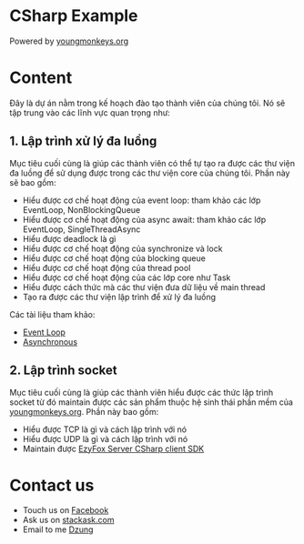 ﻿# CSharp Example

Powered by [youngmonkeys.org](https://youngmonkeys.org/)

# Content

Đây là dự án nằm trong kế hoạch đào tạo thành viên của chúng tôi. Nó sẽ tập trung vào các lĩnh vực quan trọng như:

## 1. Lập trình xử lý đa luồng

Mục tiêu cuối cùng là giúp các thành viên có thể tự tạo ra được các thư viện đa luồng để sử dụng được trong các thư viện core của chúng tôi. Phần này sẽ bao gồm:

- Hiểu được cơ chế hoạt động của event loop: tham khảo các lớp EventLoop, NonBlockingQueue
- Hiểu được cơ chế hoạt động của async await: tham khảo các lớp EventLoop, SingleThreadAsync
- Hiểu được deadlock là gì
- Hiểu được cơ chế hoạt động của synchronize và lock
- Hiểu được cơ chế hoạt động của blocking queue
- Hiểu được cơ chế hoạt động của thread pool
- Hiểu được cơ chế hoạt động của các lớp core như Task
- Hiểu được cách thức mà các thư viện đưa dữ liệu về main thread
- Tạo ra được các thư viện lập trình để xử lý đa luồng

Các tài liệu tham khảo:

- [Event Loop](https://tvd12.com/event-loop/)
- [Asynchronous](https://tvd12.com/asynchronous/)

## 2. Lập trình socket

Mục tiêu cuối cùng là giúp các thành viên hiểu được các thức lập trình socket từ đó maintain được các sản phẩm thuộc hệ sinh thái phần mềm của [youngmonkeys.org](https://youngmonkeys.org/). Phần này bao gồm:

- Hiểu được TCP là gì và cách lập trình với nó
- Hiểu được UDP là gì và cách lập trình với nó
- Maintain được [EzyFox Server CSharp client SDK](https://github.com/youngmonkeys/ezyfox-server-csharp-client)

# Contact us

- Touch us on [Facebook](https://www.facebook.com/youngmonkeys.org)
- Ask us on [stackask.com](https://stackask.com)
- Email to me [Dzung](mailto:itprono3@gmail.com)